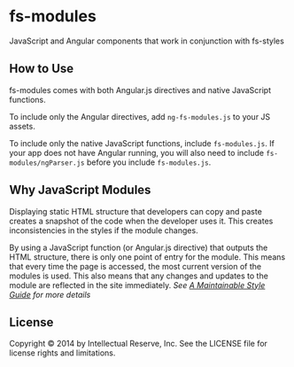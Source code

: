fs-modules
=============

JavaScript and Angular components that work in conjunction with fs-styles

## How to Use

fs-modules comes with both Angular.js directives and native JavaScript functions. 

To include only the Angular directives, add `ng-fs-modules.js` to your JS assets. 

To include only the native JavaScript functions, include `fs-modules.js`. If your app does not have Angular running, you will also need to include `fs-modules/ngParser.js` before you include `fs-modules.js`.

## Why JavaScript Modules

Displaying static HTML structure that developers can copy and paste creates a snapshot of the code when the developer uses it. This creates inconsistencies in the styles if the module changes.

By using a JavaScript function (or Angular.js directive) that outputs the HTML structure, there is only one point of entry for the module. This means that every time the page is accessed, the most current version of the modules is used. This also means that any changes and updates to the module are reflected in the site immediately. *See [A Maintainable Style Guide](http://ianfeather.co.uk/a-maintainable-style-guide/) for more details*

## License
Copyright © 2014 by Intellectual Reserve, Inc. See the LICENSE file for license rights and limitations.
